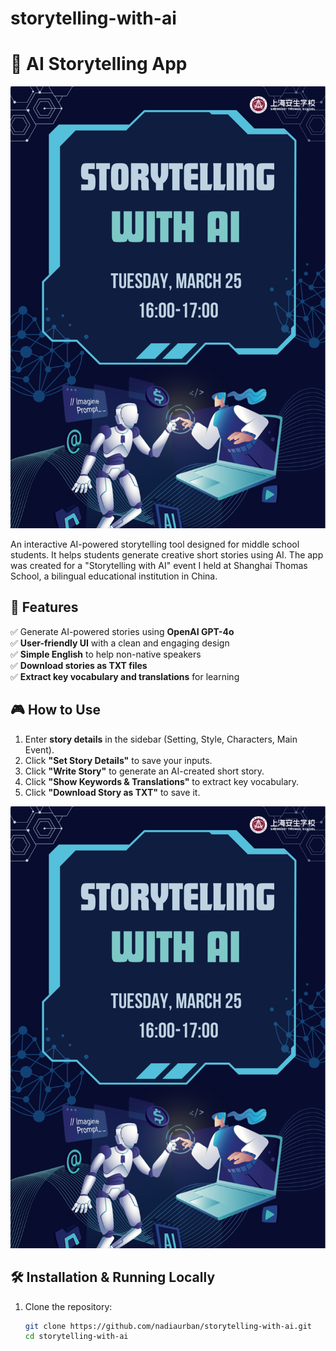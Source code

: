 # storytelling-with-ai
# 📖 AI Storytelling App

![alt text](image.png)


An interactive AI-powered storytelling tool designed for middle school students. It helps students generate creative short stories using AI. The app was created for a "Storytelling with AI" event I held at Shanghai Thomas School, a bilingual educational institution in China.

## 🚀 Features
✅ Generate AI-powered stories using **OpenAI GPT-4o**  
✅ **User-friendly UI** with a clean and engaging design  
✅ **Simple English** to help non-native speakers  
✅ **Download stories as TXT files**  
✅ **Extract key vocabulary and translations** for learning  
 

## 🎮 How to Use
1. Enter **story details** in the sidebar (Setting, Style, Characters, Main Event).
2. Click **"Set Story Details"** to save your inputs.
3. Click **"Write Story"** to generate an AI-created short story.
4. Click **"Show Keywords & Translations"** to extract key vocabulary.
5. Click **"Download Story as TXT"** to save it.

![alt text](image.png)

## 🛠️ Installation & Running Locally

1. Clone the repository:
   ```bash
   git clone https://github.com/nadiaurban/storytelling-with-ai.git
   cd storytelling-with-ai


